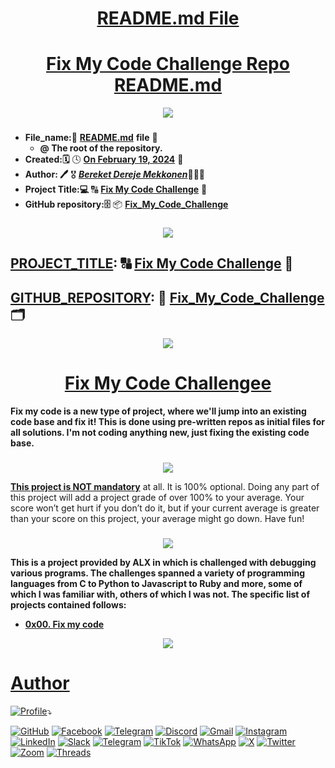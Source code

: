 <H1 align="center", height="1500"> <ins> README.md File </ins> </H1>
<H1 align="center", height="1500"> <ins> Fix My Code Challenge Repo README.md</ins> </H1>

<p align="center">
  <img src="https://i.ibb.co/231f5p0/Fix-My-Code-Challenge-Alx-aa-enginn-logo.png" />
</p>

###

* **File_name:📝**  [**README.md**](https://github.com/BekiHabesha/Fix_My_Code_Challenge/blob/main/README.md) **file** 📒
  * **@ The root of the repository.**
* **Created:🗓** 🕓 [**On February 19, 2024**](https://www.wincalendar.com/Holiday-Calendar/January-2024?v=2) 📅
* **Author: 🖊** 🎖 [***Bereket Dereje Mekkonen***](https://intranet.alxswe.com/users/Bereket_Dereje_Mekkonen)👨🏽‍💻
* **Project Title:💻**  🔠 [**Fix My Code Challenge**](https://intranet.alxswe.com/projects/372) 🔡
* **GitHub repository:🗄** 📦 [**Fix_My_Code_Challenge**](https://github.com/BekiHabesha/Fix_My_Code_Challenge)

###

<p align="center">
  <img src="https://fiverr-res.cloudinary.com/images/t_main1,q_auto,f_auto,q_auto,f_auto/gigs/341182800/original/3213f15552c36423f964478ffa0c8786bc9bbee5/fix-and-translate-your-program-code.png" />
</p>

##

## <ins>**PROJECT_TITLE</ins>:**  🔠 [**Fix My Code Challenge**](https://intranet.alxswe.com/projects/372) 🔡

## <ins>**GITHUB_REPOSITORY</ins>:** 💾 [**Fix_My_Code_Challenge**](https://github.com/BekiHabesha/Fix_My_Code_Challenge) 🗂 

<p align="center">
  <img src="https://files.realpython.com/media/Python-Basics-Chapter-Finding-and-Fixing-Code-Bugs_Watermarked.eeaac9d5247f.jpg" />
</p>

### 

<H1 align="center", height="1500"> <ins> Fix My Code Challengee</ins> </H1>

**Fix my code is a new type of project, where we'll jump into an existing code base and fix it! This is done using pre-written repos as initial files for all solutions. I'm not coding anything new, just fixing the existing code base.**<br>
###

<p align="center">
  <img src="https://files.realpython.com/media/Prompt-Engineering-A-Practical-Example_Watermarked.7106fe3647aa.jpg" />
</p>

**<ins>This project is NOT mandatory**</ins> at all. It is 100% optional. Doing any part of this project will add a project grade of over 100% to your average. Your score won’t get hurt if you don’t do it, but if your current average is greater than your score on this project, your average might go down. Have fun!<br>
###

<p align="center">
  <img src="https://encrypted-tbn0.gstatic.com/images?q=tbn:ANd9GcSz239Qx_ZolZF7f-GHHYi2E9MowAKK5WEVWCqT_b5btkXsgk9BwWYik_fyqlPpykV50MY&usqp=CAU" />
</p>

**This is a project provided by ALX in which is challenged with debugging various programs. The challenges spanned a variety of programming languages from C to Python to Javascript to Ruby and more, some of which I was familiar with, others of which I was not. The specific list of projects contained follows:**
  * [**0x00. Fix my code**](./0x00-challenge)

<p align="center">
  <img src="https://files.realpython.com/media/Python-Debugging-With-Pdb_Watermarked.ca76b26fbe1c.jpg" />
</p>

##

<H1><ins>Author</ins> </H1>

[![Profile](https://img.shields.io/badge/💻_Bereket_Dereje_🖊️📝-Contact_Me_With-blue)](https://intranet.alxswe.com/users/Bereket_Dereje_Mekonnen)⤵️

[![GitHub](https://img.shields.io/badge/github-%23121011.svg?style=for-the-badge&logo=github&logoColor=white)](https://github.com/BekaHabesha)
[![Facebook](https://img.shields.io/badge/Facebook-%231877F2.svg?style=for-the-badge&logo=Facebook&logoColor=white)](https://www.facebook.com/bereketdere)
[![Telegram](https://img.shields.io/badge/Telegram-26A5E4.svg?style=for-the-badge&logo=Telegram&logoColor=white)](https://t.me/FootBall_Manager_Agent_BEREKET_D)
[![Discord](https://img.shields.io/badge/Discord-%235865F2.svg?style=for-the-badge&logo=discord&logoColor=white)](https://discord.com/channels/@bekahabesha)
[![Gmail](https://img.shields.io/badge/Gmail-D14836?style=for-the-badge&logo=gmail&logoColor=white)](https://www.gmail.com/Bereketdm1984@gmail.com)
[![Instagram](https://img.shields.io/badge/Instagram-%23E4405F.svg?style=for-the-badge&logo=Instagram&logoColor=white)](https://www.instagram.com/fifa_football_agent_bereket)
[![LinkedIn](https://img.shields.io/badge/linkedin-%230077B5.svg?style=for-the-badge&logo=linkedin&logoColor=white)](https://www.linkedin.com/in/BereketDereje)
[![Slack](https://img.shields.io/badge/Slack-4A154B?style=for-the-badge&logo=slack&logoColor=white)](https://slack.com/bekahabesha)
[![Telegram](https://img.shields.io/badge/Telegram-2CA5E0?style=for-the-badge&logo=telegram&logoColor=white)](https://t.me/FootBall_Manager_Agent_BEREKET_D)
[![TikTok](https://img.shields.io/badge/TikTok-%23000000.svg?style=for-the-badge&logo=TikTok&logoColor=white)](https://www.tiktok.com/@beki_beba)
[![WhatsApp](https://img.shields.io/badge/WhatsApp-25D366?style=for-the-badge&logo=whatsapp&logoColor=white)](https://whatsApp/+251913064297)
[![X](https://img.shields.io/badge/X-%23000000.svg?style=for-the-badge&logo=X&logoColor=white)](https://twitter.com/BereketDMY)
[![Twitter](https://img.shields.io/badge/Twitter-1D9BF0.svg?style=for-the-badge&logo=Twitter&logoColor=white)](https://twitter.com/BereketDMY)
[![Zoom](https://img.shields.io/badge/Zoom-2D8CFF?style=for-the-badge&logo=zoom&logoColor=white)]()
[![Threads](https://img.shields.io/badge/Threads-000000?style=for-the-badge&logo=Threads&logoColor=white)](https://www.threads.net/@fifa_football_agent_bereket) 

##
